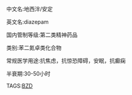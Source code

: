 中文名:地西泮/安定

英文名:diazepam

国内管制等级:第二类精神药品

类别:苯二氮卓类化合物

常规医学用途:抗焦虑，抗惊恐障碍，安眠，抗癫痫

半衰期:30-50小时

TAGS:[BZD](https://github.com/SalviaSWC/FreeODwiki/blob/main/%E6%A0%87%E7%AD%BE/BZD.md "BZD")
